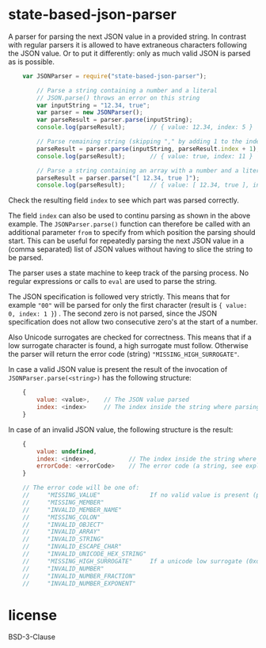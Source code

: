 # state-based-json-parser

A parser for parsing the next JSON value in a provided string. In contrast with regular parsers it is allowed
to have extraneous characters following the JSON value. Or to put it differently: only as much valid JSON is parsed
as is possible.

```Javascript
	var JSONParser = require("state-based-json-parser");

        // Parse a string containing a number and a literal
        // JSON.parse() throws an error on this string
        var inputString = "12.34, true";
        var parser = new JSONParser();
        var parseResult = parser.parse(inputString);
        console.log(parseResult);       // { value: 12.34, index: 5 }

        // Parse remaining string (skipping "," by adding 1 to the index)
        parseResult = parser.parse(inputString, parseResult.index + 1);
        console.log(parseResult);       // { value: true, index: 11 }

        // Parse a string containing an array with a number and a literal
        parseResult = parser.parse("[ 12.34, true ]");
        console.log(parseResult);       // { value: [ 12.34, true ], index: 15 }
```

Check the resulting field `index` to see which part was parsed correctly.

The field `index` can also be used to continu parsing as shown in the above example.  The `JSONParser.parse()` function can therefore be called with an additional parameter `from` to specify from which position the parsing should start. This can be useful for repeatedly parsing the next JSON value in a (comma separated) list of JSON values without having to slice the string to be parsed.

The parser uses a state machine to keep track of the parsing process. No regular expressions or calls to `eval` are used to parse the string.

The JSON specification is followed very strictly. This means that for example `"00"` will be parsed for only the
first character (result is `{ value: 0, index: 1 }`) . The second zero is not parsed, since the JSON specification does not
allow two consecutive zero's at the start of a number.

Also Unicode surrogates are checked for correctness. This means that if a low surrogate character is found,
a high surrogate must follow. Otherwise the parser will return the error code (string) `"MISSING_HIGH_SURROGATE"`.

In case a valid JSON value is present the result of the invocation of `JSONParser.parse(<string>)` has the following structure:

```Javascript
	{
		value: <value>,    // The JSON value parsed
		index: <index>     // The index inside the string where parsing stopped (further parsing failed)
	}
```

In case of an invalid JSON value, the following structure is the result:

```Javascript
	{
		value: undefined,
		index: <index>,           // The index inside the string where parsing failed
		errorCode: <errorCode>    // The error code (a string, see explanation below)
	}

	// The error code will be one of:
	//     "MISSING_VALUE"              If no valid value is present (partial parsing might have taken place, check {index} for location of parse failure).
	//     "MISSING_MEMBER"
	//     "INVALID_MEMBER_NAME"
	//     "MISSING_COLON"
	//     "INVALID_OBJECT"
	//     "INVALID_ARRAY"
	//     "INVALID_STRING"
	//     "INVALID_ESCAPE_CHAR"
	//     "INVALID_UNICODE_HEX_STRING"
	//     "MISSING_HIGH_SURROGATE"     If a unicode low surrogate (0xd800 - 0xdbff) is found, the following unicode should be a high surrogate (0xdc00 - 0xdfff).
	//     "INVALID_NUMBER"
	//     "INVALID_NUMBER_FRACTION"
	//     "INVALID_NUMBER_EXPONENT"
```

# license

BSD-3-Clause
